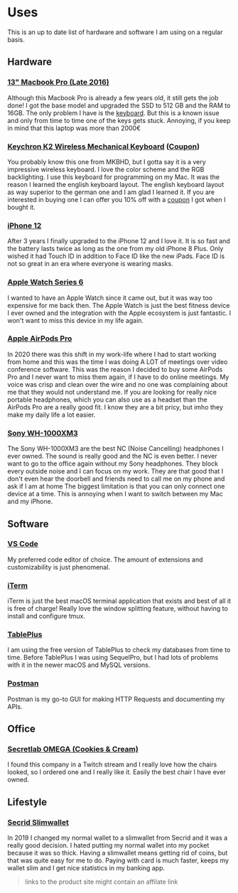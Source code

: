 # Uses

This is an up to date list of hardware and software I am using on a regular basis.

## Hardware

### [13" Macbook Pro (Late 2016)](https://s.phiilu.com/macbook-pro-13-late-2016)

Although this Macbook Pro is already a few years old, it still gets the job done! I got the base model and upgraded the SSD to 512 GB and the RAM to 16GB. The only problem I have is the [keyboard](https://support.apple.com/keyboard-service-program-for-mac-notebooks). But this is a known issue and only from time to time one of the keys gets stuck. Annoying, if you keep in mind that this laptop was more than 2000€

### [Keychron K2 Wireless Mechanical Keyboard](https://s.phiilu.com/keychron-k2) ([Coupon](https://s.phiilu.com/keychron-k2-coupon))

You probably know this one from MKBHD, but I gotta say it is a very impressive wireless keyboard. I love the color scheme and the RGB backlighting.
I use this keyboard for programming on my Mac. It was the reason I learned the english keyboard layout. The english keyboard layout as way superior to the german one and I am glad I learned it. If you are interested in buying one I can offer you 10% off with a [coupon](https://s.phiilu.com/keychron-k2-coupon) I got when I bought it.

### [iPhone 12](https://s.phiilu.com/iphone-12)

After 3 years I finally upgraded to the iPhone 12 and I love it. It is so fast and the battery lasts twice as long as the one from my old iPhone 8 Plus. Only wished it had Touch ID in addition to Face ID like the new iPads. Face ID is not so great in an era where everyone is wearing masks.

### [Apple Watch Series 6](https://s.phiilu.com/apple-watch-series-6)

I wanted to have an Apple Watch since it came out, but it was way too expensive for me back then. The Apple Watch is just the best fitness device I ever owned and the integration with the Apple ecosystem is just fantastic. I won't want to miss this device in my life again.

### [Apple AirPods Pro](https://s.phiilu.com/apple-airpods-pro)

In 2020 there was this shift in my work-life where I had to start working from home and this was the time I was doing A LOT of meetings over video conference software. This was the reason I decided to buy some AirPods Pro and I never want to miss them again, if I have to do online meetings. My voice was crisp and clean over the wire and no one was complaining about me that they would not understand me. If you are looking for really nice portable headphones, which you can also use as a headset than the AirPods Pro are a really good fit. I know they are a bit pricy, but imho they make my daily life a lot easier.

### [Sony WH-1000XM3](https://s.phiilu.com/sony-wh-100xm3)

The Sony WH-1000XM3 are the best NC (Noise Cancelling) headphones I ever owned. The sound is really good and the NC is even better. I never want to go to the office again without my Sony headphones. They block every outside noise and I can focus on my work. They are that good that I don't even hear the doorbell and friends need to call me on my phone and ask if I am at home The biggest limitation is that you can only connect one device at a time. This is annoying when I want to switch between my Mac and my iPhone.

## Software

### [VS Code](https://s.phiilu.com/vs-code)

My preferred code editor of choice. The amount of extensions and customizability is just phenomenal.

### [iTerm](https://s.phiilu.com/iterm)

iTerm is just the best macOS terminal application that exists and best of all it is free of charge! Really love the window splitting feature, without having to install and configure tmux.

### [TablePlus](https://s.phiilu.com/tableplus)

I am using the free version of TablePlus to check my databases from time to time. Before TablePlus I was using SequelPro, but I had lots of problems with it in the newer macOS and MySQL versions.

### [Postman](https://s.phiilu.com/postman)

Postman is my go-to GUI for making HTTP Requests and documenting my APIs.

## Office

### [Secretlab OMEGA (Cookies & Cream)](https://s.phiilu.com/secretlab-omega)

I found this company in a Twitch stream and I really love how the chairs looked, so I ordered one and I really like it. Easily the best chair I have ever owned.

## Lifestyle

### [Secrid Slimwallet](https://s.phiilu.com/secrid-slimwallet)

In 2019 I changed my normal wallet to a slimwallet from Secrid and it was a really good decision. I hated putting my normal wallet into my pocket because it was so thick. Having a slimwallet means getting rid of coins, but that was quite easy for me to do. Paying with card is much faster, keeps my wallet slim and I get nice statistics in my banking app.

> links to the product site might contain an affilate link
